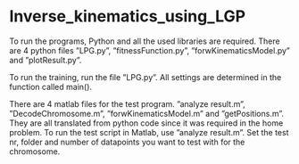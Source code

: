 # Inverse_kinematics_using_LGP

To run the programs, Python and all the used libraries are required. There are
4 python files ”LPG.py”, ”fitnessFunction.py”, ”forwKinematicsModel.py” and
”plotResult.py”.

To run the training, run the file ”LPG.py”. All settings are determined in the function called main(). 

There are 4 matlab files for the test program. ”analyze result.m”, ”DecodeChromosome.m”, ”forwKinematicsModel.m” and ”getPositions.m”. They are all
translated from python code since it was required in the home problem. To run the test script in Matlab, use ”analyze result.m”. Set the test nr, folder and number of datapoints you want to
test with for the chromosome.